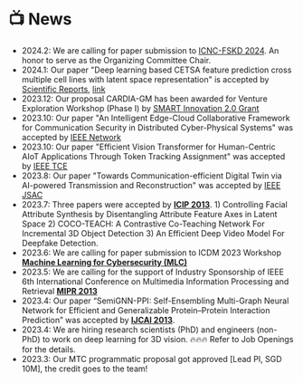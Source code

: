 # 📺 News
- 2024.2: We are calling for paper submission to <a href="https://sse.sysu.edu.cn/icnc2024/index.htm">ICNC-FSKD 2024</a>. An honor to serve as the Organizing Committee Chair.  
- 2024.1: Our paper "Deep learning based CETSA feature prediction cross multiple cell lines with latent space representation" is accepted by <a href="https://www.nature.com/srep/">Scientific Reports</a>, <a href="https://rdcu.be/dwC0L">link</a>
- 2023.12: Our proposal CARDIA-GM has been awarded for Venture Exploration Workshop (Phase I) by <a href="https://smart.mit.edu/innovation-centre/our-program/innovation-2-0">SMART Innovation 2.0 Grant</a>
- 2023.10: Our paper "An Intelligent Edge-Cloud Collaborative Framework for Communication Security in Distributed Cyber-Physical Systems" was accepted by <a href="https://ieeexplore.ieee.org/xpl/RecentIssue.jsp?punumber=65">IEEE Network</a> 
- 2023.10: Our paper "Efficient Vision Transformer for Human-Centric AIoT Applications Through Token Tracking Assignment" was accepted by <a href="https://ieeexplore.ieee.org/xpl/RecentIssue.jsp?punumber=30">IEEE TCE</a> 
- 2023.8: Our paper "Towards Communication-efficient Digital Twin via AI-powered Transmission and Reconstruction" was accepted by <a href="https://ieeexplore.ieee.org/xpl/RecentIssue.jsp?punumber=49">IEEE JSAC</a> 
- 2023.7: Three papers were accepted by <a href="https://2023.ieeeicip.org/"><b>ICIP 2013</b></a>. 1) Controlling Facial Attribute Synthesis by Disentangling Attribute Feature Axes in Latent Space 2) COCO-TEACH: A Contrastive Co-Teaching Network For Incremental 3D Object Detection 3) An Efficient Deep Video Model For Deepfake Detection.
- 2023.6: We are calling for paper submission to ICDM 2023 Workshop <a href="https://ml4cyber.github.io/23/"><b>Machine Learning for Cybersecurity (MLC)</b></a>  
- 2023.5: We are calling for the support of Industry Sponsorship of IEEE 6th International Conference on Multimedia Information Processing and Retrieval <a href="http://www.ieee-mipr.org/"><b>MIPR 2013</b></a>
- 2023.4: Our paper “SemiGNN-PPI: Self-Ensembling Multi-Graph Neural Network for Efficient and Generalizable Protein–Protein Interaction Prediction” was accepted by <a href="https://ijcai-23.org/"><b>IJCAI 2013</b></a>. 
- 2023.4: We are hiring research scientists (PhD) and engineers (non-PhD) to work on deep learning for 3D vision. 🔥🔥🔥 Refer to Job Openings for the details. 
- 2023.3: Our MTC programmatic proposal got approved [Lead PI, SGD 10M], the credit goes to the team! 
